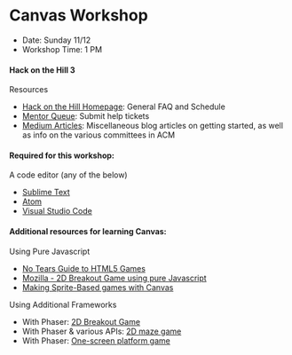 # Canvas Workshop
* Date: Sunday 11/12
* Workshop Time: 1 PM

#### Hack on the Hill 3

Resources
* [Hack on the Hill Homepage](hoth.splashthat.com): General FAQ and Schedule
* [Mentor Queue](https://acmhack-mentors.herokuapp.com/): Submit help tickets
* [Medium Articles](https://medium.com/techatucla): Miscellaneous blog articles on getting started, as well as info on the various committees in ACM

#### Required for this workshop:
A code editor (any of the below)
* [Sublime Text](https://www.sublimetext.com/3)
* [Atom](https://atom.io/)
* [Visual Studio Code](https://code.visualstudio.com/)

#### Additional resources for learning Canvas:

Using Pure Javascript
* [No Tears Guide to HTML5 Games](https://www.html5rocks.com/en/tutorials/canvas/notearsgame/)
* [Mozilla - 2D Breakout Game using pure Javascript](https://developer.mozilla.org/en-US/docs/Games/Tutorials/2D_Breakout_game_pure_JavaScript)
* [Making Sprite-Based games with Canvas](http://jlongster.com/Making-Sprite-based-Games-with-Canvas)


Using Additional Frameworks
* With Phaser: [2D Breakout Game](https://developer.mozilla.org/en-US/docs/Games/Tutorials/2D_breakout_game_Phaser)
* With Phaser & various APIs: [2D maze game](https://developer.mozilla.org/en-US/docs/Games/Tutorials/HTML5_Gamedev_Phaser_Device_Orientation)
* With Phaser: [One-screen platform game](https://mozdevs.github.io/html5-games-workshop/en/guides/platformer/start-here/)
